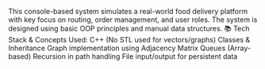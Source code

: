 This console-based system simulates a real-world food delivery platform with key focus on routing, order management, and user roles.
The system is designed using basic OOP principles and manual data structures.
📚 Tech Stack & Concepts Used:
C++ (No STL used for vectors/graphs)
Classes & Inheritance
Graph implementation using Adjacency Matrix
Queues (Array-based)
Recursion in path handling
File input/output for persistent data
